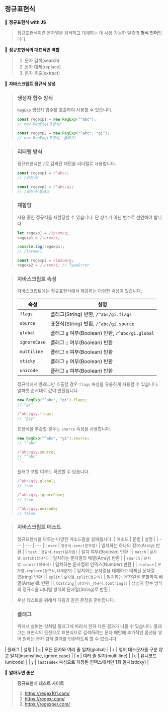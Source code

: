 ## 정규표현식

📌 **정규표현식 with JS**

> 정규표현식이란 문자열을 검색하고 대체하는 데 사용 가능한 일종의 **형식 언어**입니다.

📌 **정규표현식의 대표적인 역할**

> 1. 문자 검색(search)
> 2. 문자 대체(replace)
> 3. 문자 추출(extract)

📌 **자바스크립트 정규식 생성**

> ### 생성자 함수 방식
>
> `RegExp` 생성자 함수를 호출하여 사용할 수 있습니다.
>
> ```js
> const regexp1 = new RegExp("^abc");
> // new RegExg(표현식)
>
> const regexp2 = new RegExp("^abc", "gi");
> // new RegExg(표현식, 플래그)
> ```

> ### 리터럴 방식
>
> 정규표현식은 `/`로 감싸진 패턴을 리터럴로 사용합니다.
>
> ```js
> const regexp1 = /^abc/;
> // /표현식/
>
> const regexp2 = /^abc/gi;
> // /표현식/플래그
> ```

> ### 재할당
>
> 사용 중인 정규식을 재할당할 수 있습니다.
> 단 상수가 아닌 변수로 선언해야 합니다.
>
> ```js
> let regexp1 = /ipsum/g;
> regexp1 = /lorem/i;
>
> console.log(regexp1);
> // /lorem/i
>
> const regexp2 = /ipsum/g;
> regexp2 = /lorem/i; // TypeError
> ```

> ### 자바스크립트 속성
>
> 자바스크립트에는 정규표현식에서 제공하는 다양한 속성이 있습니다.
>
> | 속성         | 설명                                             |
> | ------------ | ------------------------------------------------ |
> | `flags`      | 플래그(String) 반환, `/^abc/gi.flags`            |
> | `source`     | 표현식(String) 반환, `/^abc/gi.source`           |
> | `global`     | 플래그 `g` 여부(Boolean) 반환, `/^abc/gi.global` |
> | `ignoreCase` | 플래그 `i` 여부(Boolean) 반환                    |
> | `multiline`  | 플래그 `m` 여부(Boolean) 반환                    |
> | `sticky`     | 플래그 `y` 여부(Boolean) 반환                    |
> | `unicode`    | 플래그 `u` 여부(Boolean) 반환                    |
>
> 정규식에서 플래그만 추출할 경우 `flags` 속성을 유용하게 사용할 수 있습니다.
> 알파벳 순서대로 값이 반환됩니다.
>
> ```js
> new RegExp("^abc", "gi").flags;
> // "gi"
>
> /^abc/giy.flags;
> // "giy"
> ```
>
> 표현식을 추출할 경우는 `source` 속성을 사용합니다.
>
> ```js
> new RegExp("^abc", "gi").source;
> // "^abc"
>
> /^abc/giy.source;
> // "^abc"
> ``;
> ```
>
> 플래그 포함 여부도 확인할 수 있습니다.
>
> ```js
> /^abc/giy.global;
> // true
>
> /^abc/giy.ignoreCase;
> // true
>
> /^abc/giy.unicode;
> // false
> ```

> ### 자바스크립트 메소드
>
> 정규표현식을 다루는 다양한 메소드들을 살펴봅시다.
> | 메소드 | 문법 | 설명 |
> | --- | --- | --- |
> | `exec` | `정규식.exec(문자열)` | 일치하는 하나의 정보(Array) 반환 |
> | `test` | `정규식.test(문자열)` | 일치 여부(Boolean) 반환 |
> | `match` | `문자열.match(정규식)` | 일치하는 문자열의 배열(Array) 반환 |
> | `search` | `문자열.search(정규식)` | 일치하는 문자열의 인덱스(Number) 반환 |
> | `replace` | `문자열.replace(정규식,대체문자)` | 일치하는 문자열을 대체하고 대체된 문자열(String) 반환 |
> | `split` | `문자열.split(정규식)` | 일치하는 문자열을 분할하여 배열(Array)로 반환 |
> | `toString` | `생성자\_정규식.toString()` | 생성자 함수 방식의 정규식을 리터럴 방식의 문자열(String)로 반환 |
>
> 우선 테스트를 위해서 다음과 같은 문장을 준비합니다.

> ### 플래그
>
> 위에서 살펴본 것처럼 플래그에 따라서 전혀 다른 결과가 나올 수 있습니다.
> 플래그는 표현식의 옵션으로 표현식으로 검색하려는 문자 패턴에 추가적인 옵션을 넣어 원하는 문자 검색 결과를 반환하도록 할 수 있습니다.

| 플래그 | 설명 |
| `g` | 모든 문자와 여러 줄 일치(global) |
| `i` | 영어 대소문자를 구분 않고 일치(insensitive, ignore case) |
| `m` | 여러 줄 일치(multi line) |
| `u` | 유니코드(unicode) |
| `y` | `lastIndex` 속성으로 지정된 인덱스에서만 1회 일치(sticky) |

📌 **알아두면 좋은**

> **정규표현식 테스트 사이트**
>
> 1. https://regex101.com/
> 2. https://regexr.com/
> 3. https://regexper.com/
